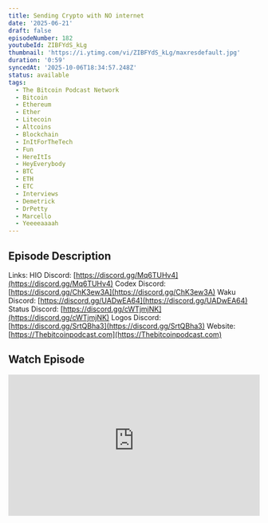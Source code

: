 ```yaml
---
title: Sending Crypto with NO internet
date: '2025-06-21'
draft: false
episodeNumber: 182
youtubeId: ZIBFYdS_kLg
thumbnail: 'https://i.ytimg.com/vi/ZIBFYdS_kLg/maxresdefault.jpg'
duration: '0:59'
syncedAt: '2025-10-06T18:34:57.248Z'
status: available
tags:
  - The Bitcoin Podcast Network
  - Bitcoin
  - Ethereum
  - Ether
  - Litecoin
  - Altcoins
  - Blockchain
  - InItForTheTech
  - Fun
  - HereItIs
  - HeyEverybody
  - BTC
  - ETH
  - ETC
  - Interviews
  - Demetrick
  - DrPetty
  - Marcello
  - Yeeeeaaaah
---
```

## Episode Description

Links:
HIO Discord: [https://discord.gg/Mq6TUHv4](https://discord.gg/Mq6TUHv4)
Codex Discord: [https://discord.gg/ChK3ew3A](https://discord.gg/ChK3ew3A)
Waku Discord: [https://discord.gg/UADwEA64](https://discord.gg/UADwEA64)
Status Discord: [https://discord.gg/cWTjmjNK](https://discord.gg/cWTjmjNK)
Logos Discord: [https://discord.gg/SrtQBha3](https://discord.gg/SrtQBha3)
Website: [https://Thebitcoinpodcast.com](https://Thebitcoinpodcast.com)

## Watch Episode

<div style="position: relative; padding-bottom: 56.25%; height: 0; overflow: hidden;">
  <iframe
    src="https://www.youtube-nocookie.com/embed/ZIBFYdS_kLg"
    style="position: absolute; top: 0; left: 0; width: 100%; height: 100%;"
    frameborder="0"
    allow="accelerometer; autoplay; clipboard-write; encrypted-media; gyroscope; picture-in-picture"
    allowfullscreen
  ></iframe>
</div>
